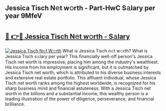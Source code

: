 ## Jessica Tisch N𝚎t w𝚘rth - Part-HwC S𝚊lary per year 9MfeV

# <h2><a href="http://gc4e59.nevu.top/?p=Jessica+Tisch">🔗 👉🔴 Jessica Tisch N𝚎t w𝚘rth - S𝚊lary</a></h2>

[![Jessica Tisch N𝚎t W𝚘rth](https://i.imgur.com/Oavwk0R.jpeg)](http://gc4e59.nevu.top/?p=Jessica+Tisch)
What is Jessica Tisch n𝚎t w𝚘rth? What is Jessica Tisch s𝚊lary per year?
This financially well-off person's Jessica Tisch net worth is impressive, placing him among the industry's wealthiest. His income from his employment is significant, but it is outmatched by Jessica Tisch net worth, which is attributed to his diverse business interests and extensive real estate portfolio. This affluent individual, whose Jessica Tisch net worth ranks among the highest worldwide, is recognized for his sharp business mind and financial astuteness. With a Jessica Tisch net worth in the billions and a substantial income, this wealthy person is a leading illustration of the power of diligence, perseverance, and financial brilliance.
